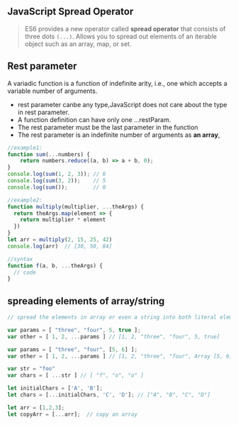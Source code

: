 ## JavaScript Spread Operator

> ES6 provides a new operator called **spread operator** that consists of three dots `(...)`. Allows you to spread out elements of an iterable object such as an array, map, or set.


## Rest parameter

A variadic function is a function of indefinite arity, i.e., one which accepts a variable number of arguments.

- rest parameter canbe any type,JavaScript does not care about the type in rest parameter.
- A function definition can have only one ...restParam.
- The rest parameter must be the last parameter in the function
- The rest parameter is an indefinite number of arguments as **an array**,

```jsx
//example1:
function sum(...numbers) {
    return numbers.reduce((a, b) => a + b, 0);
}
console.log(sum(1, 2, 3)); // 6
console.log(sum(3, 2));    // 5
console.log(sum());        // 0

//example2:
function multiply(multiplier, ...theArgs) {
  return theArgs.map(element => {
    return multiplier * element
  })
}
let arr = multiply(2, 15, 25, 42)
console.log(arr)  // [30, 50, 84]

//syntax
function f(a, b, ...theArgs) {
  // code
}

```

## spreading elements of array/string

```jsx
// spread the elements in array or even a string into both literal elements.

var params = [ "three", "four", 5, true ];
var other = [ 1, 2, ...params ] // [1, 2, "three", "four", 5, true]

var params = [ "three", "four", [5, 6] ];
var other = [ 1, 2, ...params ] // [1, 2, "three", "four", Array [5, 6]]

var str = "foo"
var chars = [ ...str ] // [ "f", "o", "o" ]

let initialChars = ['A', 'B'];
let chars = [...initialChars, 'C', 'D']; // ["A", "B", "C", "D"]

let arr = [1,2,3];
let copyArr = [...arr];  // copy an array
```
